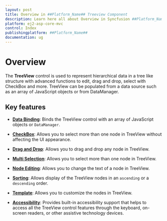 ```yaml
---
layout: post
title: Overview in ##Platform_Name## Treeview Component
description: Learn here all about Overview in Syncfusion ##Platform_Name## Treeview component and more.
platform: ej2-asp-core-mvc
control: Index
publishingplatform: ##Platform_Name##
documentation: ug
---
```


# Overview

The **TreeView** control is used to represent hierarchical data in a tree like structure with advanced functions to edit, drag and drop, select with CheckBox and more. TreeView can be populated from a data source such as an array of JavaScript objects or from DataManager.

## Key features

* **[Data Binding](data-binding/)**: Binds the TreeView control with an array of JavaScript objects or `DataManager`.

* **[CheckBox](check-box/)**: Allows you to select more than one node in TreeView without affecting the UI appearance.

* **[Drag and Drop](drag-and-drop/)**: Allows you to drag and drop any node in TreeView.

* **[Multi Selection](multiple-selection/)**: Allows you to select more than one node in TreeView.

* **[Node Editing](node-editing/)**: Allows you to change the text of a node in TreeView.

* **[Sorting](https://help.syncfusion.com/cr/aspnetcore-js2/Syncfusion.EJ2~Syncfusion.EJ2.Navigations.TreeView~SortOrder.html)**: Allows display of the TreeView nodes in an `ascending` or a `descending` order.

* **[Template](template/)**: Allows you to customize the nodes in TreeView.

* **[Accessibility](accessibility/)**: Provides built-in accessibility support that helps to access all the TreeView control features through the keyboard, on-screen readers, or other assistive technology devices.